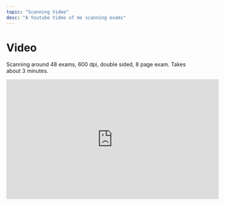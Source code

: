 ```yaml
---
topic: "Scanning Video"
desc: "A Youtube Video of me scanning exams"
---
```


# Video 

Scanning around 48 exams, 600 dpi, double sided, 8 page exam.  Takes about 3 minutes.

<iframe width="560" height="315" src="https://www.youtube.com/embed/bNTQwaz9Sj8" frameborder="0" allow="autoplay; encrypted-media" allowfullscreen></iframe>
